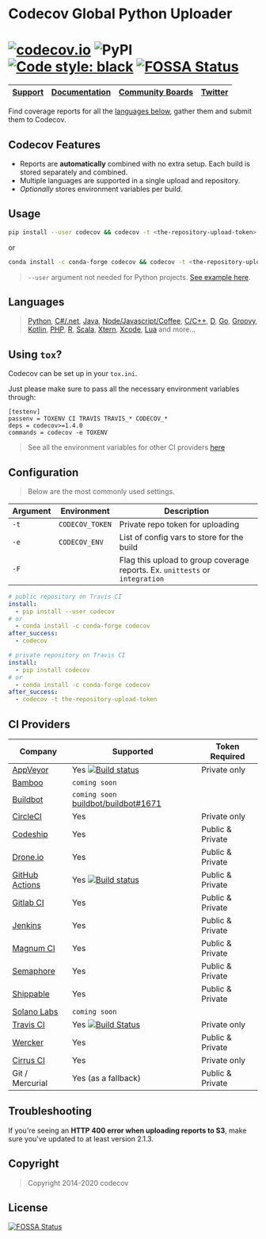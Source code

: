 # Codecov Global Python Uploader

[![codecov.io](https://codecov.io/github/codecov/codecov-python/coverage.svg?branch=master)](https://codecov.io/github/codecov/codecov-python)
![PyPI](https://img.shields.io/pypi/v/codecov)
[![Code style: black](https://img.shields.io/badge/code%20style-black-000000.svg)](https://github.com/psf/black)
[![FOSSA Status](https://app.fossa.com/api/projects/git%2Bgithub.com%2Fcodecov%2Fcodecov-python.svg?type=shield)](https://app.fossa.com/projects/git%2Bgithub.com%2Fcodecov%2Fcodecov-python?ref=badge_shield)
=======
| [Support][1] | [Documentation][2] | [Community Boards][3] | [Twitter][4] |
| ------------ | ------------------ | --------------------- | ------------ |

Find coverage reports for all the [languages below](#languages), gather them and submit them to Codecov.

## Codecov Features
- Reports are **automatically** combined with no extra setup. Each build is stored separately and combined.
- Multiple languages are supported in a single upload and repository.
- *Optionally* stores environment variables per build.


## Usage

```sh
pip install --user codecov && codecov -t <the-repository-upload-token>
```
or
```sh
conda install -c conda-forge codecov && codecov -t <the-repository-upload-token>
```
> `--user` argument not needed for Python projects. [See example here](https://github.com/codecov/example-python).

## Languages
> [Python](https://github.com/codecov/example-python), [C#/.net](https://github.com/codecov/example-csharp), [Java](https://github.com/codecov/example-java), [Node/Javascript/Coffee](https://github.com/codecov/example-node),
> [C/C++](https://github.com/codecov/example-c), [D](https://github.com/codecov/example-d), [Go](https://github.com/codecov/example-go), [Groovy](https://github.com/codecov/example-groovy), [Kotlin](https://github.com/codecov/example-kotlin),
> [PHP](https://github.com/codecov/example-php), [R](https://github.com/codecov/example-r), [Scala](https://github.com/codecov/example-scala), [Xtern](https://github.com/codecov/example-xtend), [Xcode](https://github.com/codecov/example-xcode), [Lua](https://github.com/codecov/example-lua) and more...

## Using `tox`?

Codecov can be set up in your `tox.ini`.

Just please make sure to pass all the necessary environment variables through:

```
[testenv]
passenv = TOXENV CI TRAVIS TRAVIS_* CODECOV_*
deps = codecov>=1.4.0
commands = codecov -e TOXENV
```
> See all the environment variables for other CI providers [here](https://github.com/codecov/codecov-python/blob/master/codecov/__init__.py#L254-L468)


## Configuration

> Below are the most commonly used settings.

| Argument |   Environment   |                                                                    Description                                                                     |
| -------- | --------------- | -------------------------------------------------------------------------------------------------------------------------------------------------- |
| `-t`     | `CODECOV_TOKEN` | Private repo token for uploading                                                                                                                   |
| `-e`     | `CODECOV_ENV`   | List of config vars to store for the build  |
| `-F`     |      | Flag this upload to group coverage reports. Ex. `unittests` or `integration`  |

```yaml
# public repository on Travis CI
install:
  - pip install --user codecov
# or
  - conda install -c conda-forge codecov
after_success:
  - codecov
```

```yaml
# private repository on Travis CI
install:
  - pip install codecov
# or
  - conda install -c conda-forge codecov
after_success:
  - codecov -t the-repository-upload-token
```


## CI Providers
|                       Company                         |                                                                                     Supported                                                                                      |  Token Required  |
| ----------------------------------------------------- | ---------------------------------------------------------------------------------------------------------------------------------------------------------------------------------- | ---------------- |
| [AppVeyor](https://www.appveyor.com/)                 | Yes [![Build status](https://ci.appveyor.com/api/projects/status/sw18lsj7786bw806/branch/master?svg=true)](https://ci.appveyor.com/project/stevepeak/codecov-python/branch/master) | Private only     |
| [Bamboo](https://www.atlassian.com/software/bamboo)   | `coming soon`                                                                                                                                                                      |                  |
| [Buildbot](https://buildbot.net/)                     | `coming soon` [buildbot/buildbot#1671](https://github.com/buildbot/buildbot/pull/1671)                                                                                             |                  |
| [CircleCI](https://circleci.com/)                     | Yes                                                                                                                                                                                | Private only     |
| [Codeship](https://codeship.com/)                     | Yes                                                                                                                                                                                | Public & Private |
| [Drone.io](https://drone.io/)                         | Yes                                                                                                                                                                                | Public & Private |
| [GitHub Actions](https://github.com/features/actions) | Yes [![Build status](https://github.com/codecov/codecov-python/workflows/Python%20package/badge.svg?branch=master)](https://github.com/codecov/codecov-python/actions?query=workflow%3A%22Python+package%22)                                                                                        | Public & Private |
| [Gitlab CI](https://about.gitlab.com/gitlab-ci/)      | Yes                                                                                                                                                                                | Public & Private |
| [Jenkins](https://jenkins-ci.org/)                    | Yes                                                                                                                                                                                | Public & Private |
| [Magnum CI](https://magnum-ci.com/)                   | Yes                                                                                                                                                                                | Public & Private |
| [Semaphore](https://semaphoreci.com/)                 | Yes                                                                                                                                                                                | Public & Private |
| [Shippable](https://www.shippable.com/)               | Yes                                                                                                                                                                                | Public & Private |
| [Solano Labs](https://www.solanolabs.com/)            | `coming soon`                                                                                                                                                                      |                  |
| [Travis CI](https://travis-ci.org/)                   | Yes [![Build Status](https://secure.travis-ci.org/codecov/codecov-python.svg?branch=master)](https://travis-ci.org/codecov/codecov-python)                                         | Private only     |
| [Wercker](http://wercker.com/)                        | Yes                                                                                                                                                                                | Public & Private |
| [Cirrus CI](https://cirrus-ci.org/)                   | Yes                                                                                                                                                                                | Private only     |
| Git / Mercurial                                       | Yes (as a fallback)                                                                                                                                                                | Public & Private |


## Troubleshooting

If you're seeing an **HTTP 400 error when uploading reports to S3**, make sure you've updated to at least version 2.1.3.



[1]: https://codecov.io/support/
[2]: https://docs.codecov.io/
[3]: https://community.codecov.io/
[4]: https://twitter.com/codecov

## Copyright

> Copyright 2014-2020 codecov


## License
[![FOSSA Status](https://app.fossa.com/api/projects/git%2Bgithub.com%2Fcodecov%2Fcodecov-python.svg?type=large)](https://app.fossa.com/projects/git%2Bgithub.com%2Fcodecov%2Fcodecov-python?ref=badge_large)
